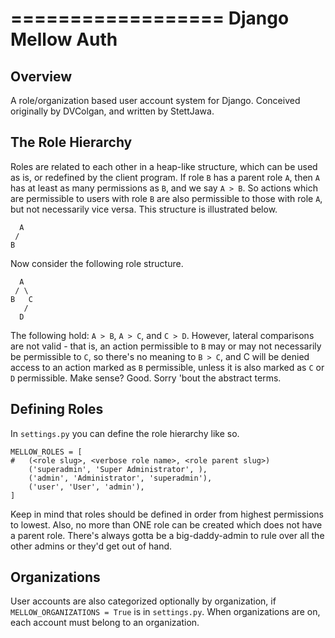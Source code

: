 ==================
Django Mellow Auth
==================

## Overview

A role/organization based user account system for Django. Conceived originally by DVColgan, and written by StettJawa.

## The Role Hierarchy

Roles are related to each other in a heap-like structure, which can be used as is, or redefined by the client program. If role `B` has a parent role `A`, then `A` has at least as many permissions as `B`, and we say `A > B`. So actions which are permissible to users with role `B` are also permissible to those with role `A`, but not necessarily vice versa. This structure is illustrated below.

      A
     /
    B


Now consider the following role structure.

      A
     / \
    B   C
       /
      D

The following hold: `A > B`, `A > C`, and `C > D`. However, lateral comparisons are not valid - that is, an action permissible to `B` may or may not necessarily be permissible to `C`, so there's no meaning to `B > C`, and C will be denied access to an action marked as `B` permissible, unless it is also marked as `C` or `D` permissible. Make sense? Good. Sorry 'bout the abstract terms.


## Defining Roles

In `settings.py` you can define the role hierarchy like so.

    MELLOW_ROLES = [
    #   (<role slug>, <verbose role name>, <role parent slug>)
        ('superadmin', 'Super Administrator', ),
        ('admin', 'Administrator', 'superadmin'),
        ('user', 'User', 'admin'),
    ]

Keep in mind that roles should be defined in order from highest permissions to lowest. Also, no more than ONE role can be created which does not have a parent role. There's always gotta be a big-daddy-admin to rule over all the other admins or they'd get out of hand.


## Organizations

User accounts are also categorized optionally by organization, if `MELLOW_ORGANIZATIONS = True` is in `settings.py`. When organizations are on, each account must belong to an organization.

